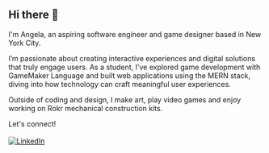 ## Hi there 👋


I'm Angela, an aspiring software engineer and game designer based in New York City.

I’m passionate about creating interactive experiences and digital solutions that truly engage users. As a student, I've explored game development with GameMaker Language and built web applications using the MERN stack, diving into how technology can craft meaningful user experiences.

Outside of coding and design, I make art, play video games and enjoy working on Rokr mechanical construction kits. 

Let's connect!
<br>
<br>
[![LinkedIn](https://img.shields.io/badge/LinkedIn-0077B5?style=for-the-badge&logo=linkedin&logoColor=white)](https://linkedin.com/in/angela-gao-569a7a212)

